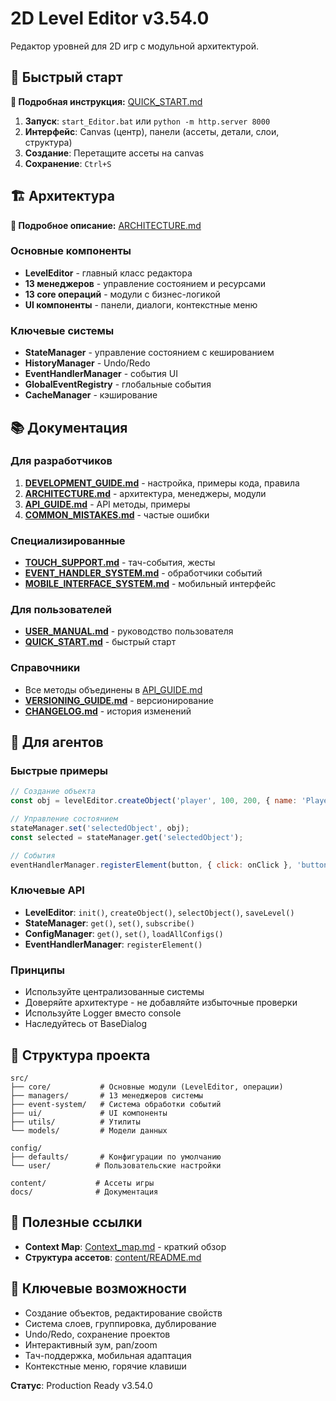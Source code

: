 # 2D Level Editor v3.54.0

Редактор уровней для 2D игр с модульной архитектурой.

## 🚀 Быстрый старт

**📖 Подробная инструкция:** [QUICK_START.md](./QUICK_START.md)

1. **Запуск**: `start_Editor.bat` или `python -m http.server 8000`
2. **Интерфейс**: Canvas (центр), панели (ассеты, детали, слои, структура)
3. **Создание**: Перетащите ассеты на canvas
4. **Сохранение**: `Ctrl+S`

## 🏗️ Архитектура

**📖 Подробное описание:** [ARCHITECTURE.md](./ARCHITECTURE.md)

### Основные компоненты
- **LevelEditor** - главный класс редактора
- **13 менеджеров** - управление состоянием и ресурсами
- **13 core операций** - модули с бизнес-логикой
- **UI компоненты** - панели, диалоги, контекстные меню

### Ключевые системы
- **StateManager** - управление состоянием с кешированием
- **HistoryManager** - Undo/Redo
- **EventHandlerManager** - события UI
- **GlobalEventRegistry** - глобальные события
- **CacheManager** - кэширование

## 📚 Документация

### Для разработчиков
1. **[DEVELOPMENT_GUIDE.md](./DEVELOPMENT_GUIDE.md)** - настройка, примеры кода, правила
2. **[ARCHITECTURE.md](./ARCHITECTURE.md)** - архитектура, менеджеры, модули
3. **[API_GUIDE.md](./API_GUIDE.md)** - API методы, примеры
4. **[COMMON_MISTAKES.md](./COMMON_MISTAKES.md)** - частые ошибки

### Специализированные
- **[TOUCH_SUPPORT.md](./TOUCH_SUPPORT.md)** - тач-события, жесты
- **[EVENT_HANDLER_SYSTEM.md](./EVENT_HANDLER_SYSTEM.md)** - обработчики событий
- **[MOBILE_INTERFACE_SYSTEM.md](./MOBILE_INTERFACE_SYSTEM.md)** - мобильный интерфейс

### Для пользователей
- **[USER_MANUAL.md](./USER_MANUAL.md)** - руководство пользователя
- **[QUICK_START.md](./QUICK_START.md)** - быстрый старт

### Справочники
- Все методы объединены в [API_GUIDE.md](./API_GUIDE.md)
- **[VERSIONING_GUIDE.md](./VERSIONING_GUIDE.md)** - версионирование
- **[CHANGELOG.md](./CHANGELOG.md)** - история изменений

## 🤖 Для агентов

### Быстрые примеры
```javascript
// Создание объекта
const obj = levelEditor.createObject('player', 100, 200, { name: 'Player' });

// Управление состоянием
stateManager.set('selectedObject', obj);
const selected = stateManager.get('selectedObject');

// События
eventHandlerManager.registerElement(button, { click: onClick }, 'button-id');

```

### Ключевые API
- **LevelEditor**: `init()`, `createObject()`, `selectObject()`, `saveLevel()`
- **StateManager**: `get()`, `set()`, `subscribe()`
- **ConfigManager**: `get()`, `set()`, `loadAllConfigs()`
- **EventHandlerManager**: `registerElement()`

### Принципы
- Используйте централизованные системы
- Доверяйте архитектуре - не добавляйте избыточные проверки
- Используйте Logger вместо console
- Наследуйтесь от BaseDialog

## 📁 Структура проекта

```
src/
├── core/           # Основные модули (LevelEditor, операции)
├── managers/       # 13 менеджеров системы
├── event-system/   # Система обработки событий
├── ui/             # UI компоненты
├── utils/          # Утилиты
└── models/         # Модели данных

config/
├── defaults/       # Конфигурации по умолчанию
└── user/          # Пользовательские настройки

content/           # Ассеты игры
docs/              # Документация
```

## 🔗 Полезные ссылки

- **Context Map**: [Context_map.md](../Context_map.md) - краткий обзор
- **Структура ассетов**: [content/README.md](../content/README.md)

## 🎯 Ключевые возможности

- Создание объектов, редактирование свойств
- Система слоев, группировка, дублирование
- Undo/Redo, сохранение проектов
- Интерактивный зум, pan/zoom
- Тач-поддержка, мобильная адаптация
- Контекстные меню, горячие клавиши

**Статус**: Production Ready v3.54.0
